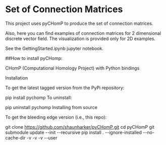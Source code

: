 # Set of Connection Matrices

This project uses pyCHomP to produce the set of connection matrices.

Also, here you can find examples of connection matrices for 2 dimensional discrete vector field. The visualization is provided only for 2D examples.

See the GettingStarted.ipynb jupyter notebook.

##How to install pyCHomp:

CHomP (Computational Homology Project) with Python bindings

Installation

To get the latest tagged version from the PyPi repository:

pip install pychomp
To uninstall:

pip uninstall pychomp
Installing from source

To get the bleeding edge version (i.e., this repo):

git clone https://github.com/shaunharker/pyCHomP.git
cd pyCHomP
git submodule update --init --recursive
pip install . --ignore-installed --no-cache-dir -v -v -v --user
